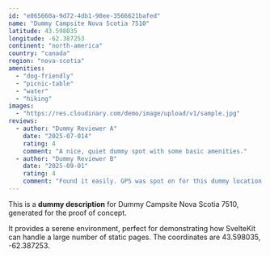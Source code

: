 ```yaml
---
id: "e065660a-9d72-4db1-90ee-3566621bafed"
name: "Dummy Campsite Nova Scotia 7510"
latitude: 43.598035
longitude: -62.387253
continent: "north-america"
country: "canada"
region: "nova-scotia"
amenities:
  - "dog-friendly"
  - "picnic-table"
  - "water"
  - "hiking"
images:
  - "https://res.cloudinary.com/demo/image/upload/v1/sample.jpg"
reviews:
  - author: "Dummy Reviewer A"
    date: "2025-07-014"
    rating: 4
    comment: "A nice, quiet dummy spot with some basic amenities."
  - author: "Dummy Reviewer B"
    date: "2025-09-01"
    rating: 4
    comment: "Found it easily. GPS was spot on for this dummy location."
---
```


This is a **dummy description** for Dummy Campsite Nova Scotia 7510, generated for the proof of concept.

It provides a serene environment, perfect for demonstrating how SvelteKit can handle a large number of static pages. The coordinates are 43.598035, -62.387253.
